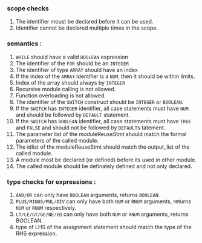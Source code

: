 

### scope checks 

1.  The identifier moust be declared before it can be used.
2.  Identifier cannot be declared multiple times in the scope.

### semantics : 

1. 	`WHILE` should have a valid `BOOLEAN` expression
2. 	The identifier of the `FOR` should be an `INTEGER`
3.  The identifier of type `ARRAY` should have an index
4. 	If the index of the `ARRAY` identifier is a `NUM`, then it should be within limits.
5.	Index of the array should always by `INTEGER`
6.  Recursive module calling is not allowed. 
7.  Function overloading is not allowed.
8.  The identifier of the `SWITCH` construct should be `INTEGER` or `BOOLEAN`.
9.  If the `SWITCH` has `INTEGER` identifier, all case statements must have `NUM` and should be followed by `DEFAULT` statement.
10. If the `SWITCH` has `BOOLEAN` identifier, all case statements must have `TRUE` and `FALSE` and should not be followed by `DEFAULT`s tatement.
11. The parameter list of the moduleReuseStmt should match the formal parameters of the called module.
12. The idlist of the moduleReuseStmt should match the output_list of the called module.
13. A module most be declared (or defined) before its used in other module.
14. The called module should be definately defined and not only declared.

### type checks for expressions : 

1.  `AND/OR` can only have `BOOLEAN` arguments, returns `BOOLEAN`.
2.  `PLUS/MINUS/MUL/DIV` can only have both `NUM` or `RNUM` arguments, returns `NUM` or `RNUM` respectively.
3.  `LT/LE/GT/GE/NE/EQ` can only have both `NUM` or `RNUM` arguments, returns BOOLEAN.
4.  type of LHS of the assignment statement should match the type of the RHS expression.
